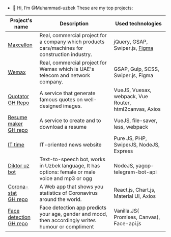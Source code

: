 - 👋 Hi, I’m @Muhammad-uzbek
These are my top projects:

Project's name | Description | Used technologies | 
---------------|-------------|-------------------|
[Maxcellon](https://www.maxcellon.uz/)| Real, commercial project for a company which products cars/machines for construction industry. | jQuery, GSAP, Swiper.js, [Figma](https://www.figma.com/file/HvaPStSivHENQcOFZyrIwJ/Maxcelon?node-id=334%3A0) 
[Wemax](https://wemaxpro.com)| Real, commercial project for Wemax which is UAE's telecom and network company. | GSAP, Gulp, SCSS, Swiper.js, Figma
[Quotator](https://quotator.netlify.app) <br/> [GH Repo](https://github.com/Muhammad-uzbek/qoutetor)| A service that generate famous quotes on well-designed images. | VueJS, Vuesax, webpack, Vue Router, html2canvas, Axios
[Resume maker](https://cvchi.netlify.app/#/)<br/>[GH repo](https://github.com/Muhammad-uzbek/vue-resume-latest) | A service to create and to download a resume | VueJS, file-saver, less, webpack
[IT time](https://ittime.uz) | IT-oriented news website | Pure JS, PHP, SwiperJS, NodeJS, Express
[Diktor uz bot](https://t.me/diktor_uzbot) | Text-to-speech bot, works in Uzbek language, It has options: female or male voice and mp3 or ogg | NodeJS, yagop-telegram-bot-api
[Corona-stat](https://corona-stat.netlify.app/)<br/>[GH repo](https://github.com/Muhammad-uzbek/covid)| A Web app that shows you statistics of Coronavirus around the world. | React.js, Chart.js, Material UI, Axios
[Face detection](https://yuz-aniqla.netlify.app/)<br/>[GH repo](https://github.com/Muhammad-uzbek/face_detection_uz)| Face detection app predicts your age, gender and mood, then accordingly writes humour or compliment | Vanilla.JS( Promises, Canvas), Face-api.js
